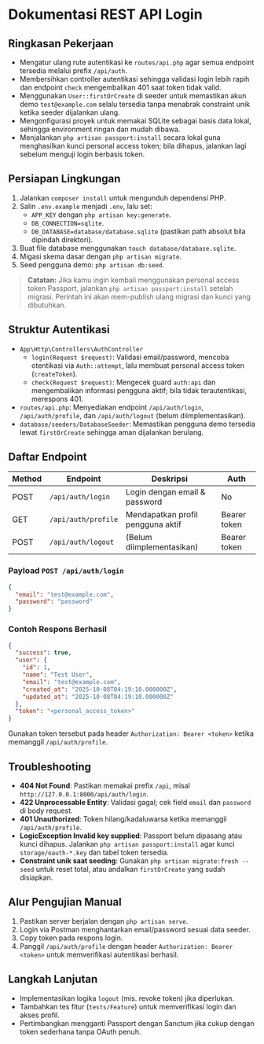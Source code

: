 # Dokumentasi REST API Login

## Ringkasan Pekerjaan

- Mengatur ulang rute autentikasi ke `routes/api.php` agar semua endpoint tersedia melalui prefix `/api/auth`.
- Membersihkan controller autentikasi sehingga validasi login lebih rapih dan endpoint `check` mengembalikan 401 saat token tidak valid.
- Menggunakan `User::firstOrCreate` di seeder untuk memastikan akun demo `test@example.com` selalu tersedia tanpa menabrak constraint unik ketika seeder dijalankan ulang.
- Mengonfigurasi proyek untuk memakai SQLite sebagai basis data lokal, sehingga environment ringan dan mudah dibawa.
- Menjalankan `php artisan passport:install` secara lokal guna menghasilkan kunci personal access token; bila dihapus, jalankan lagi sebelum menguji login berbasis token.

## Persiapan Lingkungan

1. Jalankan `composer install` untuk mengunduh dependensi PHP.
2. Salin `.env.example` menjadi `.env`, lalu set:
   - `APP_KEY` dengan `php artisan key:generate`.
   - `DB_CONNECTION=sqlite`.
   - `DB_DATABASE=database/database.sqlite` (pastikan path absolut bila dipindah direktori).
3. Buat file database menggunakan `touch database/database.sqlite`.
4. Migasi skema dasar dengan `php artisan migrate`.
5. Seed pengguna demo: `php artisan db:seed`.

> **Catatan:** Jika kamu ingin kembali menggunakan personal access token Passport, jalankan `php artisan passport:install` setelah migrasi. Perintah ini akan mem-publish ulang migrasi dan kunci yang dibutuhkan.

## Struktur Autentikasi

- `App\Http\Controllers\AuthController`
  - `login(Request $request)`: Validasi email/password, mencoba otentikasi via `Auth::attempt`, lalu membuat personal access token (`createToken`).
  - `check(Request $request)`: Mengecek guard `auth:api` dan mengembalikan informasi pengguna aktif; bila tidak terautentikasi, merespons 401.
- `routes/api.php`: Menyediakan endpoint `/api/auth/login`, `/api/auth/profile`, dan `/api/auth/logout` (belum diimplementasikan).
- `database/seeders/DatabaseSeeder`: Memastikan pengguna demo tersedia lewat `firstOrCreate` sehingga aman dijalankan berulang.

## Daftar Endpoint

| Method | Endpoint                 | Deskripsi                               | Auth |
|--------|--------------------------|------------------------------------------|------|
| POST   | `/api/auth/login`        | Login dengan email & password            | No   |
| GET    | `/api/auth/profile`      | Mendapatkan profil pengguna aktif        | Bearer token |
| POST   | `/api/auth/logout`       | (Belum diimplementasikan)                | Bearer token |

### Payload `POST /api/auth/login`

```json
{
  "email": "test@example.com",
  "password": "password"
}
```

### Contoh Respons Berhasil

```json
{
  "success": true,
  "user": {
    "id": 1,
    "name": "Test User",
    "email": "test@example.com",
    "created_at": "2025-10-08T04:19:10.000000Z",
    "updated_at": "2025-10-08T04:19:10.000000Z"
  },
  "token": "<personal_access_token>"
}
```

Gunakan token tersebut pada header `Authorization: Bearer <token>` ketika memanggil `/api/auth/profile`.

## Troubleshooting

- **404 Not Found**: Pastikan memakai prefix `/api`, misal `http://127.0.0.1:8000/api/auth/login`.
- **422 Unprocessable Entity**: Validasi gagal; cek field `email` dan `password` di body request.
- **401 Unauthorized**: Token hilang/kadaluwarsa ketika memanggil `/api/auth/profile`.
- **LogicException Invalid key supplied**: Passport belum dipasang atau kunci dihapus. Jalankan `php artisan passport:install` agar kunci `storage/oauth-*.key` dan tabel token tersedia.
- **Constraint unik saat seeding**: Gunakan `php artisan migrate:fresh --seed` untuk reset total, atau andalkan `firstOrCreate` yang sudah disiapkan.

## Alur Pengujian Manual

1. Pastikan server berjalan dengan `php artisan serve`.
2. Login via Postman menghantarkan email/password sesuai data seeder.
3. Copy token pada respons login.
4. Panggil `/api/auth/profile` dengan header `Authorization: Bearer <token>` untuk memverifikasi autentikasi berhasil.

## Langkah Lanjutan

- Implementasikan logika `logout` (mis. revoke token) jika diperlukan.
- Tambahkan tes fitur (`tests/Feature`) untuk memverifikasi login dan akses profil.
- Pertimbangkan mengganti Passport dengan Sanctum jika cukup dengan token sederhana tanpa OAuth penuh.

